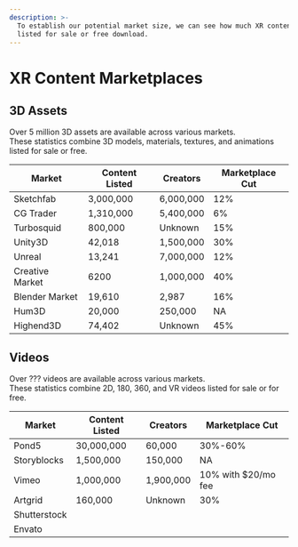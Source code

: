 ```yaml
---
description: >-
  To establish our potential market size, we can see how much XR content is
  listed for sale or free download.
---
```


# XR Content Marketplaces

## 3D Assets

Over 5 million 3D assets are available across various markets.\
These statistics combine 3D models, materials, textures, and animations listed for sale or free.

| Market          | Content Listed | Creators  | Marketplace Cut |
| --------------- | -------------- | --------- | --------------- |
| Sketchfab       | 3,000,000      | 6,000,000 | 12%             |
| CG Trader       | 1,310,000      | 5,400,000 | 6%              |
| Turbosquid      | 800,000        | Unknown   | 15%             |
| Unity3D         | 42,018         | 1,500,000 | 30%             |
| Unreal          | 13,241         | 7,000,000 | 12%             |
| Creative Market | 6200           | 1,000,000 | 40%             |
| Blender Market  | 19,610         | 2,987     | 16%             |
| Hum3D           | 20,000         | 250,000   | NA              |
| Highend3D       | 74,402         | Unknown   | 45%             |

## Videos

Over ??? videos are available across various markets.\
These statistics combine 2D, 180, 360, and VR videos listed for sale or for free.

| Market       | Content Listed | Creators  | Marketplace Cut     |
| ------------ | -------------- | --------- | ------------------- |
| Pond5        | 30,000,000     | 60,000    | 30%-60%             |
| Storyblocks  | 1,500,000      | 150,000   | NA                  |
| Vimeo        | 1,000,000      | 1,900,000 | 10% with $20/mo fee |
| Artgrid      | 160,000        | Unknown   | 30%                 |
| Shutterstock |                |           |                     |
| Envato       |                |           |                     |
